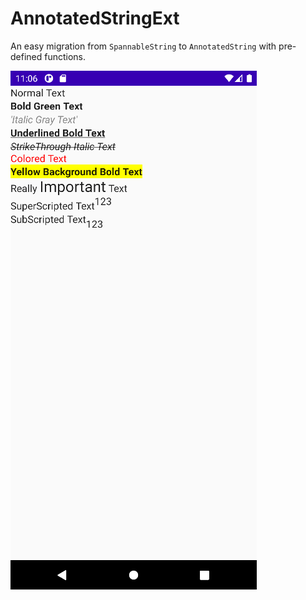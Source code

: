 # AnnotatedStringExt

An easy migration from `SpannableString` to `AnnotatedString` with pre-defined functions.

![intro](annotatedstringext.png?raw=true)